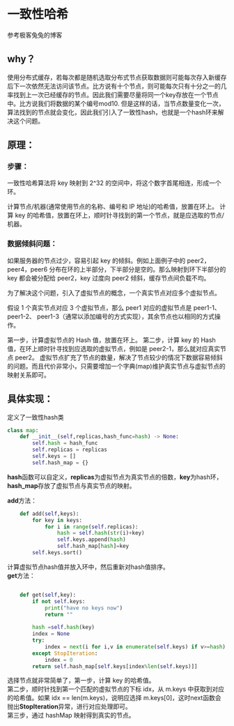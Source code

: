 <!--
 * @Author: Qile Liang
 * @Date: 2023-01-13 20:12:30
 * @LastEditTime: 2023-01-13 20:25:09
 * @LastEditors: Qile Liang
 * @Description: 
 * @FilePath: /distributed_cache_py/day4-consistent_hash/notes.md
 * @Email: liangqile@outlook.com
-->
# 一致性哈希
参考极客兔兔的博客
## why？
使用分布式缓存，若每次都是随机选取分布式节点获取数据则可能每次存入新缓存后下一次依然无法访问该节点。比方说有十个节点，则可能每次只有十分之一的几率找到上一次已经缓存的节点。因此我们需要尽量将同一个key存放在一个节点中。比方说我们将数据的某个编号mod10.
但是这样的话，当节点数量变化一次，算法找到的节点就会变化，因此我们引入了一致性hash，也就是一个hash环来解决这个问题。
## 原理：
### 步骤：
一致性哈希算法将 key 映射到 2^32 的空间中，将这个数字首尾相连，形成一个环。

计算节点/机器(通常使用节点的名称、编号和 IP 地址)的哈希值，放置在环上。
计算 key 的哈希值，放置在环上，顺时针寻找到的第一个节点，就是应选取的节点/机器。
### 数据倾斜问题：
如果服务器的节点过少，容易引起 key 的倾斜。例如上面例子中的 peer2，peer4，peer6 分布在环的上半部分，下半部分是空的。那么映射到环下半部分的 key 都会被分配给 peer2，key 过度向 peer2 倾斜，缓存节点间负载不均。

为了解决这个问题，引入了虚拟节点的概念，一个真实节点对应多个虚拟节点。

假设 1 个真实节点对应 3 个虚拟节点，那么 peer1 对应的虚拟节点是 peer1-1、 peer1-2、 peer1-3（通常以添加编号的方式实现），其余节点也以相同的方式操作。

第一步，计算虚拟节点的 Hash 值，放置在环上。
第二步，计算 key 的 Hash 值，在环上顺时针寻找到应选取的虚拟节点，例如是 peer2-1，那么就对应真实节点 peer2。
虚拟节点扩充了节点的数量，解决了节点较少的情况下数据容易倾斜的问题。而且代价非常小，只需要增加一个字典(map)维护真实节点与虚拟节点的映射关系即可。
## 具体实现：
定义了一致性hash类
```python
class map:
    def __init__(self,replicas,hash_func=hash) -> None:
        self.hash = hash_func
        self.replicas = replicas
        self.keys = []
        self.hash_map = {}
```
**hash**函数可以自定义，**replicas**为虚拟节点为真实节点的倍数，**key**为hash环，**hash_map**存放了虚拟节点与真实节点的映射。  
  
**add**方法：
```python
    def add(self,keys):
        for key in keys:
            for i in range(self.replicas):
                hash = self.hash(str(i)+key)
                self.keys.append(hash)
                self.hash_map[hash]=key
        self.keys.sort()
```
计算虚拟节点hash值并放入环中，然后重新对hash值排序。  
**get**方法：
```python

    def get(self,key):
        if not self.keys:
            print("have no keys now")
            return ""
        
        hash =self.hash(key)
        index = None
        try:
            index = next(i for i,v in enumerate(self.keys) if v>=hash)
        except StopIteration:
            index = 0
        return self.hash_map[self.keys[index%len(self.keys)]]
```
选择节点就非常简单了，第一步，计算 key 的哈希值。  
第二步，顺时针找到第一个匹配的虚拟节点的下标 idx，从 m.keys 中获取到对应的哈希值。如果 idx == len(m.keys)，说明应选择 m.keys[0]，这时next函数会抛出**StopIteration**异常，进行对应处理即可。  
第三步，通过 hashMap 映射得到真实的节点。